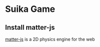 # Suika Game

## Install matter-js

[matter-js](https://brm.io/matter-js/) is a 2D physics engine for the web

